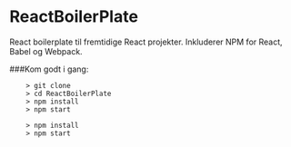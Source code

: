 # ReactBoilerPlate

React boilerplate til fremtidige React projekter. Inkluderer NPM for React, Babel og Webpack.

###Kom godt i gang:


```
	> git clone
	> cd ReactBoilerPlate
	> npm install
	> npm start
```

```
	> npm install
	> npm start
```
